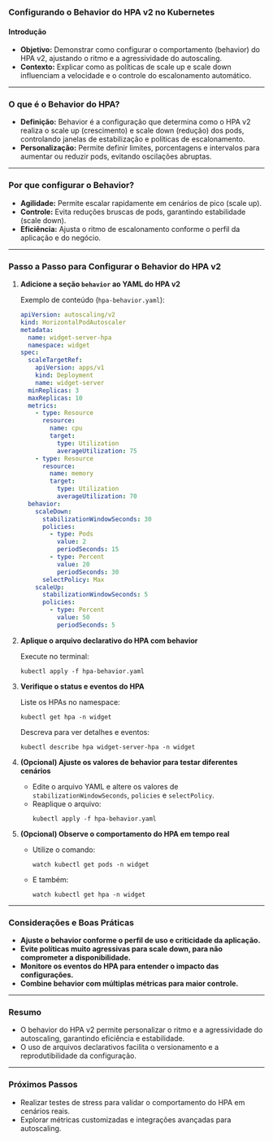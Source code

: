 ### Configurando o Behavior do HPA v2 no Kubernetes

#### Introdução

- **Objetivo:** Demonstrar como configurar o comportamento (behavior) do HPA v2, ajustando o ritmo e a agressividade do autoscaling.
- **Contexto:** Explicar como as políticas de scale up e scale down influenciam a velocidade e o controle do escalonamento automático.

---

### O que é o Behavior do HPA?

- **Definição:** Behavior é a configuração que determina como o HPA v2 realiza o scale up (crescimento) e scale down (redução) dos pods, controlando janelas de estabilização e políticas de escalonamento.
- **Personalização:** Permite definir limites, porcentagens e intervalos para aumentar ou reduzir pods, evitando oscilações abruptas.

---

### Por que configurar o Behavior?

- **Agilidade:** Permite escalar rapidamente em cenários de pico (scale up).
- **Controle:** Evita reduções bruscas de pods, garantindo estabilidade (scale down).
- **Eficiência:** Ajusta o ritmo de escalonamento conforme o perfil da aplicação e do negócio.

---

### Passo a Passo para Configurar o Behavior do HPA v2

1. **Adicione a seção `behavior` ao YAML do HPA v2**

   Exemplo de conteúdo (`hpa-behavior.yaml`):

   ```yaml
   apiVersion: autoscaling/v2
   kind: HorizontalPodAutoscaler
   metadata:
     name: widget-server-hpa
     namespace: widget
   spec:
     scaleTargetRef:
       apiVersion: apps/v1
       kind: Deployment
       name: widget-server
     minReplicas: 3
     maxReplicas: 10
     metrics:
       - type: Resource
         resource:
           name: cpu
           target:
             type: Utilization
             averageUtilization: 75
       - type: Resource
         resource:
           name: memory
           target:
             type: Utilization
             averageUtilization: 70
     behavior:
       scaleDown:
         stabilizationWindowSeconds: 30
         policies:
           - type: Pods
             value: 2
             periodSeconds: 15
           - type: Percent
             value: 20
             periodSeconds: 30
         selectPolicy: Max
       scaleUp:
         stabilizationWindowSeconds: 5
         policies:
           - type: Percent
             value: 50
             periodSeconds: 5
   ```

2. **Aplique o arquivo declarativo do HPA com behavior**

   Execute no terminal:

   ```
   kubectl apply -f hpa-behavior.yaml
   ```

3. **Verifique o status e eventos do HPA**

   Liste os HPAs no namespace:

   ```
   kubectl get hpa -n widget
   ```

   Descreva para ver detalhes e eventos:

   ```
   kubectl describe hpa widget-server-hpa -n widget
   ```

4. **(Opcional) Ajuste os valores de behavior para testar diferentes cenários**

   - Edite o arquivo YAML e altere os valores de `stabilizationWindowSeconds`, `policies` e `selectPolicy`.
   - Reaplique o arquivo:
     ```
     kubectl apply -f hpa-behavior.yaml
     ```

5. **(Opcional) Observe o comportamento do HPA em tempo real**

   - Utilize o comando:
     ```
     watch kubectl get pods -n widget
     ```
   - E também:
     ```
     watch kubectl get hpa -n widget
     ```

---

### Considerações e Boas Práticas

- **Ajuste o behavior conforme o perfil de uso e criticidade da aplicação.**
- **Evite políticas muito agressivas para scale down, para não comprometer a disponibilidade.**
- **Monitore os eventos do HPA para entender o impacto das configurações.**
- **Combine behavior com múltiplas métricas para maior controle.**

---

### Resumo

- O behavior do HPA v2 permite personalizar o ritmo e a agressividade do autoscaling, garantindo eficiência e estabilidade.
- O uso de arquivos declarativos facilita o versionamento e a reprodutibilidade da configuração.

---

### Próximos Passos

- Realizar testes de stress para validar o comportamento do HPA em cenários reais.
- Explorar métricas customizadas e integrações avançadas para autoscaling.
